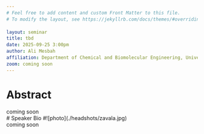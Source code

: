 ```yaml
---
# Feel free to add content and custom Front Matter to this file.
# To modify the layout, see https://jekyllrb.com/docs/themes/#overriding-theme-defaults

layout: seminar
title: tbd
date: 2025-09-25 3:00pm
author: Ali Mesbah
affiliation: Department of Chemical and Biomolecular Engineering, University of California, Berkeley
zoom: coming soon
---
```

# Abstract
<div style="text-align: justify;">
coming soon
</div>
# Speaker Bio
#![photo](./headshots/zavala.jpg)
<div style="text-align: justify;">
coming soon
</div>

